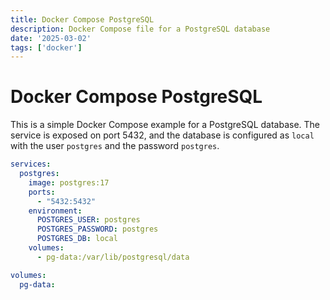 ```yaml
---
title: Docker Compose PostgreSQL
description: Docker Compose file for a PostgreSQL database
date: '2025-03-02'
tags: ['docker']
---
```


# Docker Compose PostgreSQL

This is a simple Docker Compose example for a PostgreSQL database. The service is exposed on port 5432, and the database is configured as `local` with the user `postgres` and the password `postgres`.

```yaml
services:
  postgres:
    image: postgres:17
    ports:
      - "5432:5432"
    environment:
      POSTGRES_USER: postgres
      POSTGRES_PASSWORD: postgres
      POSTGRES_DB: local
    volumes:
      - pg-data:/var/lib/postgresql/data

volumes:
  pg-data:
```
